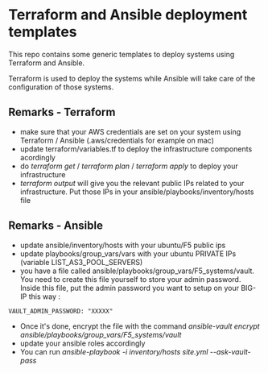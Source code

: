 Terraform and Ansible deployment templates
==========================================

This repo contains some generic templates to deploy systems using Terraform and Ansible.

Terraform is used to deploy the systems while Ansible will take care of the configuration of those systems.

Remarks - Terraform
-------------------

* make sure that your AWS credentials are set on your system using Terraform / Ansible (.aws/credentials for example on mac)
* update terraform/variables.tf to deploy the infrastructure components acordingly
* do *terraform get* / *terraform plan* / *terraform apply* to deploy your infrastructure
* *terraform output* will give you the relevant public IPs related to your infrastructure. Put those IPs in your ansible/playbooks/inventory/hosts file

Remarks - Ansible
-----------------

* update ansible/inventory/hosts with your ubuntu/F5 public ips
* update playbooks/group_vars/vars with your ubuntu PRIVATE IPs (variable LIST_AS3_POOL_SERVERS)
* you have a file called ansible/playbooks/group_vars/F5_systems/vault. You need to create this file yourself to store your admin password.  Inside this file, put the admin password you want to setup on your BIG-IP this way :

```
VAULT_ADMIN_PASSWORD: "XXXXX"
```

* Once it's done, encrypt the file with the command *ansible-vault encrypt ansible/playbooks/group_vars/F5_systems/vault*
* update your ansible roles accordingly 
* You can run *ansible-playbook -i inventory/hosts site.yml --ask-vault-pass*